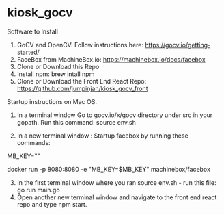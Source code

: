 # kiosk_gocv

Software to Install

1.  GoCV and OpenCV:  Follow instructions here:  https://gocv.io/getting-started/
2.  FaceBox from MachineBox.io:   https://machinebox.io/docs/facebox
3.  Clone or Download this Repo
4.  Install npm: brew intall npm
5.  Clone or Download the Front End React Repo:  https://github.com/jumpinjan/kiosk_gocv_front
 

Startup instructions on Mac OS.

1. In a terminal window  Go to gocv.io/x/gocv directory under src in your gopath.    Run this command:  source env.sh

2.  In a new terminal window : Startup facebox by running  these commands:

MB_KEY="<your personal machinebox.io key from when you registered on the site>"

docker run -p 8080:8080 -e "MB_KEY=$MB_KEY" machinebox/facebox

3.  In the first terminal window where you ran source env.sh -  run this file:  go run main.go
4. Open another new terminal window and navigate to the front end react repo and type npm start.
